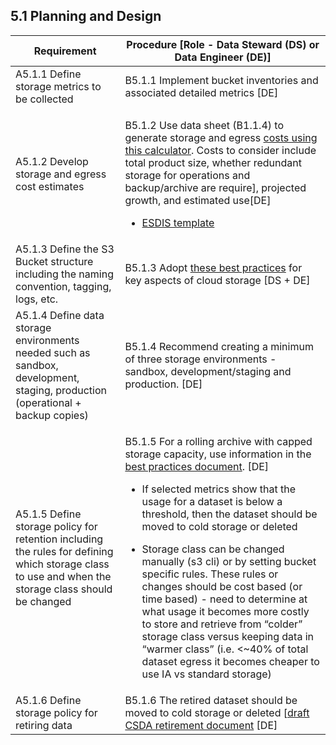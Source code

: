## **5.1 Planning and Design**

<table>
    <thead>
        <tr class="header">
            <th><strong>Requirement</strong></th>
            <th><strong>Procedure</strong> [Role - Data Steward (DS) or Data Engineer (DE)]</th>
        </tr>
    </thead>
    <tbody>
        <tr class="odd">
            <td>A5.1.1 Define storage metrics to be collected</td>
            <td>B5.1.1 Implement bucket inventories and associated detailed metrics [DE]</td>
        </tr>
        <tr class="even">
            <td>A5.1.2 Develop storage and egress cost estimates</td>
            <td>
                <p>B5.1.2 Use data sheet (B1.1.4) to generate storage and egress <a
                        href="https://www.cloudysave.com/aws/cost-calculator/"><span class="underline">costs using this
                            calculator</span></a>. Costs to consider include total product size, whether redundant
                    storage for operations and backup/archive are require], projected growth, and estimated use[DE]</p>
                <ul>
                    <li>
                        <p><a
                                href="https://drive.google.com/file/d/1mLtWKImjQQixeZOWl0SVx7BkA_KXxBox/view?usp=share_link"><span
                                    class="underline">ESDIS template</span></a></p>
                    </li>
                </ul>
            </td>
        </tr>
        <tr class="odd">
            <td>A5.1.3 Define the S3 Bucket structure including the naming convention, tagging, logs, etc.</td>
            <td>B5.1.3 Adopt <a
                    href="https://docs.google.com/document/d/16oStNf6eRKFUjH5D11a4Vwxsn24a4TVr8HRLIqruHTU/edit"><span
                        class="underline">these best practices</span></a> for key aspects of cloud storage [DS + DE]
            </td>
        </tr>
        <tr class="even">
            <td>A5.1.4 Define data storage environments needed such as sandbox, development, staging, production
                (operational + backup copies)</td>
            <td>B5.1.4 Recommend creating a minimum of three storage environments - sandbox, development/staging and
                production. [DE]</td>
        </tr>
        <tr class="odd">
            <td>A5.1.5 Define storage policy for retention including the rules for defining which storage class to use
                and when the storage class should be changed</td>
            <td>
                <p>B5.1.5 For a rolling archive with capped storage capacity, use information in the <a
                        href="https://docs.google.com/document/d/16oStNf6eRKFUjH5D11a4Vwxsn24a4TVr8HRLIqruHTU/edit"><span
                            class="underline">best practices document</span></a>. [DE]</p>
                <ul>
                    <li>
                        <p>If selected metrics show that the usage for a dataset is below a threshold, then the
                            dataset should be moved to cold storage or deleted</p>
                    </li>
                    <li>
                        <p>Storage class can be changed manually (s3 cli) or by setting bucket specific rules. These
                            rules or changes should be cost based (or time based) - need to determine at what usage
                            it becomes more costly to store and retrieve from “colder” storage class versus keeping
                            data in “warmer class” (i.e. &lt;~40% of total dataset egress it becomes cheaper to use
                            IA vs standard storage)</p>
                    </li>
                </ul>
            </td>
        </tr>
        <tr class="even">
            <td>A5.1.6 Define storage policy for retiring data</td>
            <td>B5.1.6 The retired dataset should be moved to cold storage or deleted [<a
                    href="https://docs.google.com/document/d/1cmqX_CMLQyCtpB3nMyEOyKear4BmYPvtK6SZfjqhM74/edit?pli=1"><span
                        class="underline">draft CSDA retirement document</span></a> [DE]</td>
        </tr>
    </tbody>
</table>

